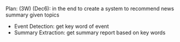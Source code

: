 Plan: (3W) (Dec6): in the end to create a system to recommend news summary given topics

* Event Detection: get key word of event
* Summary Extraction: get summary report based on key words
